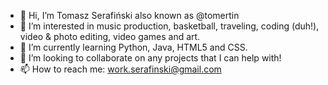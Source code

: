 - 👋 Hi, I’m Tomasz Serafiński also known as @tomertin
- 👀 I’m interested in music production, basketball, traveling, coding (duh!), video & photo editing, video games and art.
- 🌱 I’m currently learning Python, Java, HTML5 and CSS.
- 💞️ I’m looking to collaborate on any projects that I can help with!
- 📫 How to reach me: work.serafinski@gmail.com

<!---
tomertin/tomertin is a ✨ special ✨ repository because its `README.md` (this file) appears on your GitHub profile.
You can click the Preview link to take a look at your changes.
--->
